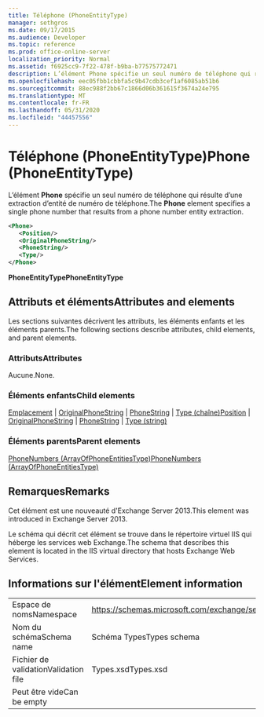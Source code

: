 ```yaml
---
title: Téléphone (PhoneEntityType)
manager: sethgros
ms.date: 09/17/2015
ms.audience: Developer
ms.topic: reference
ms.prod: office-online-server
localization_priority: Normal
ms.assetid: f6925cc9-7f22-478f-b9ba-b77575772471
description: L’élément Phone spécifie un seul numéro de téléphone qui résulte d’une extraction d’entité de numéro de téléphone.
ms.openlocfilehash: eec05fbb1cbbfa5c9b47cdb3cef1af6085ab51b6
ms.sourcegitcommit: 88ec988f2bb67c1866d06b361615f3674a24e795
ms.translationtype: MT
ms.contentlocale: fr-FR
ms.lasthandoff: 05/31/2020
ms.locfileid: "44457556"
---
```

# <a name="phone-phoneentitytype"></a><span data-ttu-id="174d9-103">Téléphone (PhoneEntityType)</span><span class="sxs-lookup"><span data-stu-id="174d9-103">Phone (PhoneEntityType)</span></span>

<span data-ttu-id="174d9-104">L’élément **Phone** spécifie un seul numéro de téléphone qui résulte d’une extraction d’entité de numéro de téléphone.</span><span class="sxs-lookup"><span data-stu-id="174d9-104">The **Phone** element specifies a single phone number that results from a phone number entity extraction.</span></span> 
  
```XML
<Phone>
   <Position/>
   <OriginalPhoneString/>
   <PhoneString/>
   <Type/>
</Phone>
```

 <span data-ttu-id="174d9-105">**PhoneEntityType**</span><span class="sxs-lookup"><span data-stu-id="174d9-105">**PhoneEntityType**</span></span>
## <a name="attributes-and-elements"></a><span data-ttu-id="174d9-106">Attributs et éléments</span><span class="sxs-lookup"><span data-stu-id="174d9-106">Attributes and elements</span></span>

<span data-ttu-id="174d9-107">Les sections suivantes décrivent les attributs, les éléments enfants et les éléments parents.</span><span class="sxs-lookup"><span data-stu-id="174d9-107">The following sections describe attributes, child elements, and parent elements.</span></span>
  
### <a name="attributes"></a><span data-ttu-id="174d9-108">Attributs</span><span class="sxs-lookup"><span data-stu-id="174d9-108">Attributes</span></span>

<span data-ttu-id="174d9-109">Aucune.</span><span class="sxs-lookup"><span data-stu-id="174d9-109">None.</span></span>
  
### <a name="child-elements"></a><span data-ttu-id="174d9-110">Éléments enfants</span><span class="sxs-lookup"><span data-stu-id="174d9-110">Child elements</span></span>

<span data-ttu-id="174d9-111">[Emplacement](position.md)  |  [OriginalPhoneString](originalphonestring.md)  |  [PhoneString](phonestring.md)  |  [Type (chaîne)](type-string.md)</span><span class="sxs-lookup"><span data-stu-id="174d9-111">[Position](position.md) | [OriginalPhoneString](originalphonestring.md) | [PhoneString](phonestring.md) | [Type (string)](type-string.md)</span></span>
  
### <a name="parent-elements"></a><span data-ttu-id="174d9-112">Éléments parents</span><span class="sxs-lookup"><span data-stu-id="174d9-112">Parent elements</span></span>

[<span data-ttu-id="174d9-113">PhoneNumbers (ArrayOfPhoneEntitiesType)</span><span class="sxs-lookup"><span data-stu-id="174d9-113">PhoneNumbers (ArrayOfPhoneEntitiesType)</span></span>](phonenumbers-arrayofphoneentitiestype.md)
  
## <a name="remarks"></a><span data-ttu-id="174d9-114">Remarques</span><span class="sxs-lookup"><span data-stu-id="174d9-114">Remarks</span></span>

<span data-ttu-id="174d9-115">Cet élément est une nouveauté d'Exchange Server 2013.</span><span class="sxs-lookup"><span data-stu-id="174d9-115">This element was introduced in Exchange Server 2013.</span></span>
  
<span data-ttu-id="174d9-116">Le schéma qui décrit cet élément se trouve dans le répertoire virtuel IIS qui héberge les services web Exchange.</span><span class="sxs-lookup"><span data-stu-id="174d9-116">The schema that describes this element is located in the IIS virtual directory that hosts Exchange Web Services.</span></span>
  
## <a name="element-information"></a><span data-ttu-id="174d9-117">Informations sur l'élément</span><span class="sxs-lookup"><span data-stu-id="174d9-117">Element information</span></span>

|||
|:-----|:-----|
|<span data-ttu-id="174d9-118">Espace de noms</span><span class="sxs-lookup"><span data-stu-id="174d9-118">Namespace</span></span>  <br/> |https://schemas.microsoft.com/exchange/services/2006/types  <br/> |
|<span data-ttu-id="174d9-119">Nom du schéma</span><span class="sxs-lookup"><span data-stu-id="174d9-119">Schema name</span></span>  <br/> |<span data-ttu-id="174d9-120">Schéma Types</span><span class="sxs-lookup"><span data-stu-id="174d9-120">Types schema</span></span>  <br/> |
|<span data-ttu-id="174d9-121">Fichier de validation</span><span class="sxs-lookup"><span data-stu-id="174d9-121">Validation file</span></span>  <br/> |<span data-ttu-id="174d9-122">Types.xsd</span><span class="sxs-lookup"><span data-stu-id="174d9-122">Types.xsd</span></span>  <br/> |
|<span data-ttu-id="174d9-123">Peut être vide</span><span class="sxs-lookup"><span data-stu-id="174d9-123">Can be empty</span></span>  <br/> ||
   

